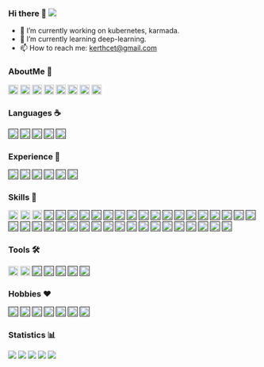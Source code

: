 ### Hi there 👋 ![](https://visitor-badge.glitch.me/badge?page_id=kerthcet.kerthcet.github.io)
- 🔭 I’m currently working on kubernetes, karmada.
- 🌱 I’m currently learning deep-learning.
- 📫 How to reach me: kerthcet@gmail.com

### AboutMe 🥷
<a href="https://kerthcet.com/"><img src="https://img.shields.io/badge/kerthcet.com-1ac6ff.svg?&style=flat&logo=aboutdotme&logoColor=white" height=20></a>
<a href="https://github.com/kerthcet"><img src="https://img.shields.io/badge/GitHub-181717.svg?&style=flat&logo=github&logoColor=white" height=20></a>
<a href="https://twitter.com/kerthcet"><img src="https://img.shields.io/badge/twitter-1DA1F2.svg?&style=flat&logo=twitter&logoColor=white" height=20></a>
<a href="https://mp.weixin.qq.com/mp/homepage?__biz=MzU3NDk5Nzc2OQ==&hid=2&sn=615b686877a034a9a6af601decc23da9&scene=18#wechat_redirect"><img src="https://img.shields.io/badge/TechTrek-07C160.svg?&style=flat&logo=wechat&logoColor=white" height=20></a>
<a href="https://leetcode-cn.com/u/kerthcet/"><img src="https://img.shields.io/badge/LeetCode-FFA116.svg?&style=flat&logo=leetcode&logoColor=white" height=20></a>
<a href="https://www.stackalytics.io/cncf?project_type=cncf-group&release=all&metric=commits&date=all&user_id=kerthcet@gmail.com"><img src="https://img.shields.io/badge/Stackalytics-e83e8c.svg?&style=flat&logo=vFairs&logoColor=white" height=20></a>
<a href="https://stackoverflow.com/users/story/16816681"><img src="https://img.shields.io/badge/StackOverFlow-F58025.svg?&style=flat&logo=stackoverflow&logoColor=white" height=20></a>
<a href="https://wakatime.com/@kerthcet"><img src="https://img.shields.io/badge/Wakatime-000000.svg?&style=flat&logo=wakatime&logoColor=white" height=20></a>

### Languages ☕️
<a href=""><img src="https://img.shields.io/badge/Go-00ADD8.svg?&style=flat&logo=go&logoColor=white" height=20></a>
<a href=""><img src="https://img.shields.io/badge/Rust-000000.svg?&style=flat&logo=rust&logoColor=white" height=20></a>
<a href=""><img src="https://img.shields.io/badge/Python-3776AB.svg?&style=flat&logo=python&logoColor=white" height=20></a>
<a href=""><img src="https://img.shields.io/badge/Ruby-CC342D.svg?&style=flat&logo=ruby&logoColor=white" height=20></a>
<a href=""><img src="https://img.shields.io/badge/Shell-4EAA25.svg?&style=flat&logo=GNU%20Bash&logoColor=white" height=20></a>

### Experience 📔
<a href=""><img src="https://img.shields.io/badge/MicroService-255E9C.svg?&style=flat&logo=Icinga&logoColor=white" height=20></a>
<a href=""><img src="https://img.shields.io/badge/DDD-C51935.svg?&style=flat&logo=Moleculer&logoColor=white" height=20></a>
<a href=""><img src="https://img.shields.io/badge/DistributedSystem-00C7B7.svg?&style=flat&logo=Netlify&logoColor=white" height=20></a>
<a href=""><img src="https://img.shields.io/badge/CloudNative-326CE5.svg?&style=flat&logo=iCloud&logoColor=white" height=20></a>
<a href=""><img src="https://img.shields.io/badge/DevOps-0CAA41.svg?&style=flat&logo=CloudBees&logoColor=white" height=20></a>
<a href=""><img src="https://img.shields.io/badge/Scrum-009FDA.svg?&style=flat&logo=scrumalliance&logoColor=white" height=20></a>

### Skills 🌲
<a href="https://github.com/kubernetes/kubernetes/pulls?q=is%3Apr+author%3Akerthcet"><img src="https://img.shields.io/badge/Kubernetes-326CE5.svg?&style=flat&logo=Kubernetes&logoColor=white" height=20></a>
<a href="https://github.com/istio/istio/pulls?q=is%3Apr+author%3Akerthcet"><img src="https://img.shields.io/badge/Istio-466BB0.svg?&style=flat&logo=Istio&logoColor=white" height=20></a>
<a href="https://github.com/etcd-io/etcd/pulls?q=is%3Apr+author%3Akerthcet"><img src="https://img.shields.io/badge/etcd-419EDA.svg?&style=flat&logo=etcd&logoColor=white" height=20></a>
<a href=""><img src="https://img.shields.io/badge/Knative-1c7ed6.svg?&style=flat&logo=Knative&logoColor=white" height=20></a>
<a href=""><img src="https://img.shields.io/badge/Serverless-FD5750.svg?&style=flat&logo=Serverless&logoColor=white" height=20></a>
<a href=""><img src="https://img.shields.io/badge/Tekton-FD495C.svg?&style=flat&logo=tekton&logoColor=white" height=20></a>
<a href=""><img src="https://img.shields.io/badge/Argo-EF7B4D.svg?&style=flat&logo=argo&logoColor=white" height=20></a>
<a href=""><img src="https://img.shields.io/badge/Prometheus-E6522C.svg?&style=flat&logo=prometheus&logoColor=white" height=20></a>
<a href=""><img src="https://img.shields.io/badge/Jaeger-66CFE3.svg?&style=flat&logo=jaeger&logoColor=white" height=20></a>
<a href=""><img src="https://img.shields.io/badge/Kiali-0093DD.svg?&style=flat&logo=kiali&logoColor=white" height=20></a>
<a href=""><img src="https://img.shields.io/badge/Harbor-60B932.svg?&style=flat&logo=harbor&logoColor=white" height=20></a>
<a href=""><img src="https://img.shields.io/badge/Helm-0F1689.svg?&style=flat&logo=helm&logoColor=white" height=20></a>
<a href=""><img src="https://img.shields.io/badge/OperatorFramework-cc0000.svg?&style=flat&logo=FastAPI&logoColor=white" height=20></a>
<a href=""><img src="https://img.shields.io/badge/Terraform-7B42BC.svg?&style=flat&logo=terraform&logoColor=white" height=20></a>
<a href=""><img src="https://img.shields.io/badge/Docker-2496ED.svg?&style=flat&logo=docker&logoColor=white" height=20></a>
<a href=""><img src="https://img.shields.io/badge/GraphQL-E434AA.svg?&style=flat&logo=graphql&logoColor=white" height=20></a>
<a href=""><img src="https://img.shields.io/badge/gRPC-244c5a.svg?&style=flat&logo=grpc&logoColor=white" height=20></a>
<a href=""><img src="https://img.shields.io/badge/Linux-FCC624.svg?&style=flat&logo=linux&logoColor=white" height=20></a>
<a href=""><img src="https://img.shields.io/badge/Gin-1c7ed6.svg?&style=flat&logo=gin&logoColor=white" height=20></a>
<a href=""><img src="https://img.shields.io/badge/Rails-CC0000.svg?&style=flat&logo=rubyonrails&logoColor=white" height=20></a>
<a href=""><img src="https://img.shields.io/badge/Django-092E20.svg?&style=flat&logo=django&logoColor=white" height=20></a>
<a href=""><img src="https://img.shields.io/badge/Flask-000000.svg?&style=flat&logo=flask&logoColor=white" height=20></a>
<a href=""><img src="https://img.shields.io/badge/MySQL-4479A1.svg?&style=flat&logo=mysql&logoColor=white" height=20></a>
<a href=""><img src="https://img.shields.io/badge/PostgreSQL-4169E1.svg?&style=flat&logo=PostgreSQL&logoColor=white" height=20></a>
<a href=""><img src="https://img.shields.io/badge/MongoDB-47A248.svg?&style=flat&logo=mongodb&logoColor=white" height=20></a>
<a href=""><img src="https://img.shields.io/badge/Redis-DC382D.svg?&style=flat&logo=redis&logoColor=white" height=20></a>
<a href=""><img src="https://img.shields.io/badge/Kafka-231F20.svg?&style=flat&logo=apachekafka&logoColor=white" height=20></a>
<a href=""><img src="https://img.shields.io/badge/RocketMQ-D77310.svg?&style=flat&logo=apacherocketmq&logoColor=white" height=20></a>
<a href=""><img src="https://img.shields.io/badge/RabbitMQ-FF6600.svg?&style=flat&logo=rabbitmq&logoColor=white" height=20></a>
<a href=""><img src="https://img.shields.io/badge/Celery-37814A.svg?&style=flat&logo=celery&logoColor=white" height=20></a>
<a href=""><img src="https://img.shields.io/badge/ElasticSearch-005571.svg?&style=flat&logo=elasticsearch&logoColor=white" height=20></a>
<a href=""><img src="https://img.shields.io/badge/Logstash-005571.svg?&style=flat&logo=logstash&logoColor=white" height=20></a>
<a href=""><img src="https://img.shields.io/badge/Kibana-005571.svg?&style=flat&logo=kibana&logoColor=white" height=20></a>
<a href=""><img src="https://img.shields.io/badge/Grafana-F46800.svg?&style=flat&logo=grafana&logoColor=white" height=20></a>
<a href=""><img src="https://img.shields.io/badge/Sentry-362D59.svg?&style=flat&logo=sentry&logoColor=white" height=20></a>
<a href=""><img src="https://img.shields.io/badge/NewRelic-008C99.svg?&style=flat&logo=newrelic&logoColor=white" height=20></a>
<a href=""><img src="https://img.shields.io/badge/JFrog-41BF47.svg?&style=flat&logo=jfrog&logoColor=white" height=20></a>
<a href=""><img src="https://img.shields.io/badge/Jira-0052CC.svg?&style=flat&logo=jira&logoColor=white" height=20></a>
<a href=""><img src="https://img.shields.io/badge/Jenkins-D24939.svg?&style=flat&logo=jenkins&logoColor=white" height=20></a>
<a href=""><img src="https://img.shields.io/badge/JenkinsX-73C3D5.svg?&style=flat&logo=jenkinsx&logoColor=white" height=20></a>

### Tools 🛠
<a href="https://github.com/kerthcet/ide"><img src="https://img.shields.io/badge/Vim-019733.svg?&style=flat&logo=vim&logoColor=white" height=20></a>
<a href="https://github.com/kerthcet/ide"><img src="https://img.shields.io/badge/Tmux-1BB91F.svg?&style=flat&logo=tmux&logoColor=white" height=20></a>
<a href=""><img src="https://img.shields.io/badge/Visual%20Studio%20Code-007ACC.svg?&style=flat&logo=visualstudiocode&logoColor=white" height=20></a>
<a href=""><img src="https://img.shields.io/badge/Git-F05032.svg?&style=flat&logo=git&logoColor=white" height=20></a>
<a href=""><img src="https://img.shields.io/badge/Slack-4A154B.svg?&style=flat&logo=slack&logoColor=white" height=20></a>
<a href=""><img src="https://img.shields.io/badge/Gmail-EA4335.svg?&style=flat&logo=gmail&logoColor=white" height=20></a>
<a href=""><img src="https://img.shields.io/badge/Notion-000000.svg?&style=flat&logo=notion&logoColor=white" height=20></a>

### Hobbies ❤️
<a href=""><img src="https://img.shields.io/badge/NBA-253B73.svg?&style=flat&logo=Nba&logoColor=white" height=20></a>
<a href=""><img src="https://img.shields.io/badge/PremierLeague-360D3A.svg?&style=flat&logo=premierleague&logoColor=white" height=20></a>
<a href=""><img src="https://img.shields.io/badge/UFC-D20A0A.svg?&style=flat&logo=ufc&logoColor=white" height=20></a>
<a href=""><img src="https://img.shields.io/badge/CounterStrike-000000.svg?&style=flat&logo=counterstrike&logoColor=white" height=20></a>
<a href=""><img src="https://img.shields.io/badge/FIFA-326295.svg?&style=flat&logo=fifa&logoColor=white" height=20></a>
<a href=""><img src="https://img.shields.io/badge/Dota2-a40a0e.svg?&style=flat&logo=dota2&logoColor=white" height=20></a>
<a href=""><img src="https://img.shields.io/badge/Dogs-663300.svg?&style=flat&logo=Snyk&logoColor=white" height=20></a>

### Statistics  📊️
[![](https://raw.githubusercontent.com/kerthcet/kerthcet.github.io/master/profile-summary-card-output/github_dark/0-profile-details.svg)](https://github.com/kerthcet/kerthcet.github.io)
[![](https://raw.githubusercontent.com/kerthcet/kerthcet.github.io/master/profile-summary-card-output/github_dark/3-stats.svg)](https://github.com/kerthcet/kerthcet.github.io)
[![](https://raw.githubusercontent.com/kerthcet/kerthcet.github.io/master/profile-summary-card-output/github_dark/4-productive-time.svg)](https://github.com/kerthcet/kerthcet.github.io)
[![](https://raw.githubusercontent.com/kerthcet/kerthcet.github.io/master/profile-summary-card-output/github_dark/1-repos-per-language.svg)](https://github.com/kerthcet/kerthcet.github.io)
[![](https://raw.githubusercontent.com/kerthcet/kerthcet.github.io/master/profile-summary-card-output/github_dark/2-most-commit-language.svg)](https://github.com/kerthcet/kerthcet.github.io)

<!--
<a href="https://www.kerthcet.com">
  <img src="https://raw.githubusercontent.com/kerthcet/kerthcet.github.io/main/profile-summary-card-output/nord_dark/0-profile-details.svg"/ width=1600>
</a>
<a href="https://www.kerthcet.com">
  <img align="left" src="https://github-readme-stats.vercel.app/api?username=kerthcet&show_icons=true&count_private=true&theme=tokyonight"/>
</a>
<a href="https://www.kerthcet.com">
  <img align="right" margin="5px" src="https://github-readme-stats.vercel.app/api/top-langs/?username=kerthcet" />
</a>
<br>
<br>
<br>
<br>
<br>
<br>
<br>
<br>
<br>
<br>
<br>

<a href="https://wakatime.com/@kerthcet">
  <img align="left" margin="5px" src="https://github-readme-stats.vercel.app/api/wakatime?username=kerthcet&layout=compact" />
</a>

<!-- [![willianrod's wakatime stats](https://github-readme-stats.vercel.app/api/wakatime?username=kerthcet&layout=compact)](https://wakatime.com/@kerthcet) -->


<!--
**kerthcet/kerthcet** is a ✨ _special_ ✨ repository because its `README.md` (this file) appears on your GitHub profile.

Here are some ideas to get you started:

- 🔭 I’m currently working on ...
- 🌱 I’m currently learning ...
- 👯 I’m looking to collaborate on ...
- 🤔 I’m looking for help with ...
- 💬 Ask me about ...
- 📫 How to reach me: ...
- 😄 Pronouns: ...
- ⚡ Fun fact: ...
-->
